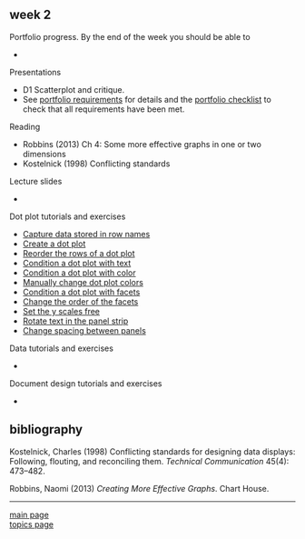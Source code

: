 
week 2
------

Portfolio progress. By the end of the week you should be able to

-   

Presentations

-   D1 Scatterplot and critique.
-   See [portfolio requirements](folio-01_portfolio-requirements.md) for details and the [portfolio checklist](folio-02_portfolio-checklist.pdf) to check that all requirements have been met.

Reading

-   Robbins (2013) Ch 4: Some more effective graphs in one or two dimensions
-   Kostelnick (1998) Conflicting standards

Lecture slides

-   

Dot plot tutorials and exercises

-   [Capture data stored in row names](tut-0701_capture-row-name-data.md)
-   [Create a dot plot](tut-0702_create-dot-plot.md)
-   [Reorder the rows of a dot plot](tut-0703_reorder-rows.md)
-   [Condition a dot plot with text](tut-0704_condition-by-text.md)
-   [Condition a dot plot with color](tut-0705_condition-by-color.md)
-   [Manually change dot plot colors](tut-0706_manual-color.md)
-   [Condition a dot plot with facets](tut-0707_condition-facets.md)
-   [Change the order of the facets](tut-0708_order-facets.md)
-   [Set the y scales free](tut-0709_free-scales.md)
-   [Rotate text in the panel strip](tut-0710_rotate-strip-text.md)
-   [Change spacing between panels](tut-0711_change-panel-spacing.md)

Data tutorials and exercises

-   

Document design tutorials and exercises

-   

bibliography
------------

Kostelnick, Charles (1998) Conflicting standards for designing data displays: Following, flouting, and reconciling them. *Technical Communication* 45(4): 473–482.

Robbins, Naomi (2013) *Creating More Effective Graphs*. Chart House.

------------------------------------------------------------------------

[main page](../README.md)<br> [topics page](../README-by-topic.md)
